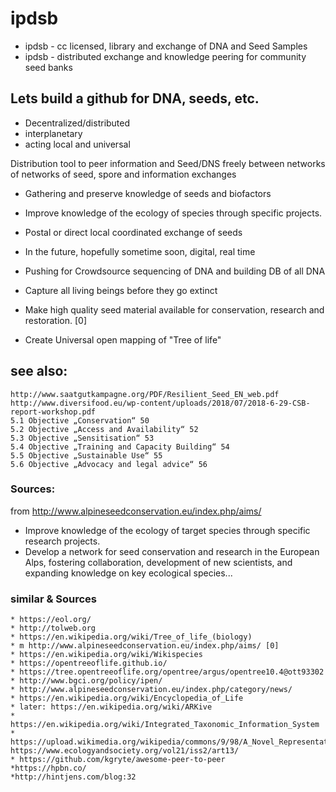 # ipdsb

* ipdsb - cc licensed, library and exchange of DNA and Seed Samples
* ipdsb - distributed exchange and knowledge peering for community seed banks

## Lets build a github for DNA, seeds, etc.
* Decentralized/distributed
* interplanetary
* acting local and universal

Distribution tool to peer information and Seed/DNS freely between networks of networks of seed, spore and information exchanges

* Gathering and preserve knowledge of seeds and biofactors
* Improve knowledge of the ecology of species through specific projects.

* Postal or direct local coordinated exchange of seeds
* In the future, hopefully sometime soon, digital, real time

* Pushing for Crowdsource sequencing of DNA and building DB of all DNA
* Capture all living beings before they go extinct
* Make high quality seed material available for conservation, research and restoration. [0]
* Create Universal open mapping of "Tree of life"


## see also:

	http://www.saatgutkampagne.org/PDF/Resilient_Seed_EN_web.pdf
	http://www.diversifood.eu/wp-content/uploads/2018/07/2018-6-29-CSB-report-workshop.pdf
	5.1 Objective „Conservation“ 50
	5.2 Objective „Access and Availability“ 52
	5.3 Objective „Sensitisation“ 53
	5.4 Objective „Training and Capacity Building“ 54
	5.5 Objective „Sustainable Use“ 55
	5.6 Objective „Advocacy and legal advice“ 56


### Sources:
from http://www.alpineseedconservation.eu/index.php/aims/

* Improve knowledge of the ecology of target species through specific research projects.
* Develop a network for seed conservation and research in the European Alps, fostering collaboration, development of new scientists, and expanding knowledge on key ecological species...


### similar & Sources
```
* https://eol.org/
* http://tolweb.org
* https://en.wikipedia.org/wiki/Tree_of_life_(biology)
* m http://www.alpineseedconservation.eu/index.php/aims/ [0]
* https://en.wikipedia.org/wiki/Wikispecies
* https://opentreeoflife.github.io/
* https://tree.opentreeoflife.org/opentree/argus/opentree10.4@ott93302
* http://www.bgci.org/policy/ipen/
* http://www.alpineseedconservation.eu/index.php/category/news/
* https://en.wikipedia.org/wiki/Encyclopedia_of_Life
* later: https://en.wikipedia.org/wiki/ARKive
* https://en.wikipedia.org/wiki/Integrated_Taxonomic_Information_System
* https://upload.wikimedia.org/wikipedia/commons/9/98/A_Novel_Representation_Of_The_Tree_Of_Life.png
https://www.ecologyandsociety.org/vol21/iss2/art13/
* https://github.com/kgryte/awesome-peer-to-peer
*https://hpbn.co/
*http://hintjens.com/blog:32
```

